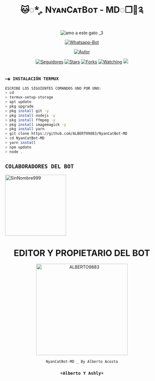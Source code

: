 <h1 align='center'>🐱◌*̥₊ NʏᴀɴCᴀᴛBᴏᴛ - MD◌❐🎋༉</h1>

<div align="center">

![amo a este gato _3](https://user-images.githubusercontent.com/100887441/191080666-2134186d-f4fa-4b95-a3df-d00f27041eac.gif)

<a href="#"><img title="Whatsapp-Bot" src="https://img.shields.io/badge/Whatsapp Bot-green?colorA=%23ff0000&colorB=%23017e40&style=for-the-badge"></a>
</p>
<p align="center">
<a href="https://github.com/ALBERTO9883"><img title="Autor" src="https://img.shields.io/badge/AUTOR-ALBERTO-red.svg?style=for-the-badge&logo=github"></a>
</p>
<p align="center">
<a href="https://github.com/ALBERTO9883/followes"><img title="Seguidores" src="https://img.shields.io/github/followers/ALBERTO9883?color=green&style=flat-square"></a>
<a href="https://github.com/ALBERTO9883/NyanCatBot-MD/stargazers/"><img title="Stars" src="https://img.shields.io/github/stars/ALBERTO9883/NyanCatBot-MD?color=red&style=flat-square"></a>
<a href="https://github.com/ALBERTO9883/NyanCatBot-MD/network/members"><img title="Forks" src="https://img.shields.io/github/forks/ALBERTO9883/NyanCatBot-MD?color=red&style=flat-square"></a>
<a href="https://github.com/ALBERTO9883/NyanCatBot-MD/watchers"><img title="Watching" src="https://img.shields.io/github/watchers/ALBERTO9883/NyanCatBot-MD?label=Watchers&color=blue&style=flat-square"></a>
<a href="https://hits.seeyoufarm.com"><img src="https://hits.seeyoufarm.com/api/count/incr/badge.svg?url=https%3A%2F%2Fgithub.com%2FArugaZ%2FNyanCatBot-MD&count_bg=%2379C83D&title_bg=%23555555&icon=probot.svg&icon_color=%2300FF6D&title=Hits&edge_flat=false"/></a>
</p>
<h1 align="center"></h1>
  </div>

### `—◉ INSTALACIÓN TERMUX`
```bash
ESCRIBE LOS SIGUIENTES COMANDOS UNO POR UNO:
> cd
> termux-setup-storage
> apt update 
> pkg upgrade 
> pkg install git -y
> pkg install nodejs -y
> pkg install ffmpeg -y
> pkg install imagemagick -y
> pkg install yarn
> git clone https://github.com/ALBERTO9883/NyanCatBot-MD
> cd NyanCatBot-MD
> yarn install 
> npm update
> node .
```

## `COLABORADORES DEL BOT` 
<a href="https://github.com/SinNombre999"><img src="https://github.com/SinNombre999.png" width="200" height="200" alt="SinNombre999"/></a>

<div align="center">
  <h1 align="center">EDITOR Y PROPIETARIO DEL BOT</h1>

<a href="https://github.com/ALBERTO9883"><img src="https://github.com/ALBERTO9883.png" width="300" height="300" alt="ALBERTO9883"/></a>

`NyanCatBot-MD _ By Alberto Acosta`
  ### `⚘Alberto Y Ashly⚘`
